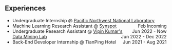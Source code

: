 ## Experiences


<ul style="margin:0 0 5px;">
  <li>Undergraduate Internship @ <a href="https://www.pnnl.gov/">Pacific Northwest National Laboratory <span style="float:right;">Feb Incoming</span></a></li>
  <li>Machine Learning Research Assistant @ <a href="https://synspot-ai.com/about-us/">Synspot <span style="float:right;">Jun 2022 - Now</span></a></li>
  <li>Undergraduate Research Assistant @ <a href="https://cse.umn.edu/cs">Vipin Kumar's Data Mining Lab <span style="float:right;">Jun 2022 - Dec 2022</span></a></li>
  <li>Back-End Developer Internship @ TianPing Hotel <span style="float:right;">Jun 2021 - Aug 2021</span></li>
</ul>
<!-- <ul style="margin:0 0 20px;">
  <li><a href="https://www.computer.org/csdl/journal/tp"><autocolor>IEEE Transactions on Pattern Analysis and Machine Intelligence (TPAMI)</autocolor></a></li>
  <li><a href="https://www.springer.com/journal/11263"><autocolor>International Journal of Computer Vision (IJCV)</autocolor></a></li>
</ul> -->
